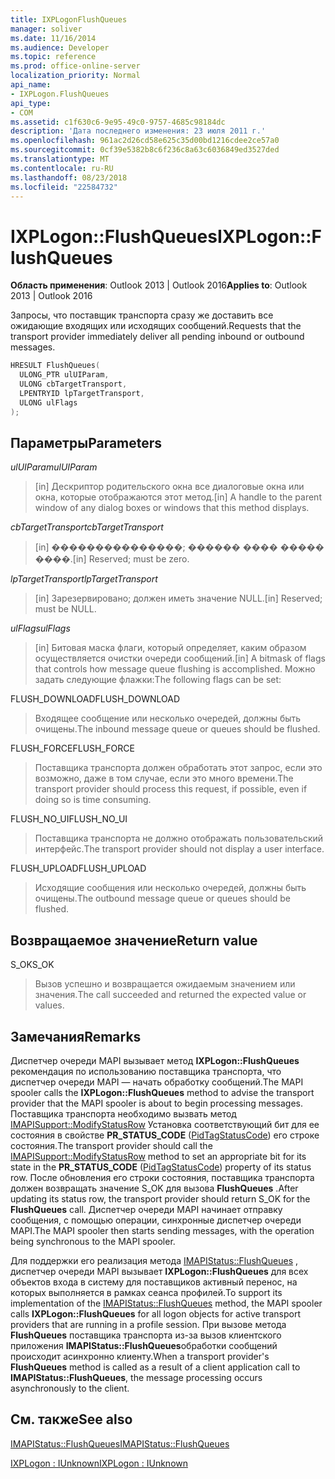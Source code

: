 ```yaml
---
title: IXPLogonFlushQueues
manager: soliver
ms.date: 11/16/2014
ms.audience: Developer
ms.topic: reference
ms.prod: office-online-server
localization_priority: Normal
api_name:
- IXPLogon.FlushQueues
api_type:
- COM
ms.assetid: c1f630c6-9e95-49c0-9757-4685c98184dc
description: 'Дата последнего изменения: 23 июля 2011 г.'
ms.openlocfilehash: 961ac2d26cd58e625c35d00bd1216cdee2ce57a0
ms.sourcegitcommit: 0cf39e5382b8c6f236c8a63c6036849ed3527ded
ms.translationtype: MT
ms.contentlocale: ru-RU
ms.lasthandoff: 08/23/2018
ms.locfileid: "22584732"
---
```

# <a name="ixplogonflushqueues"></a><span data-ttu-id="c1b32-103">IXPLogon::FlushQueues</span><span class="sxs-lookup"><span data-stu-id="c1b32-103">IXPLogon::FlushQueues</span></span>

  
  
<span data-ttu-id="c1b32-104">**Область применения**: Outlook 2013 | Outlook 2016</span><span class="sxs-lookup"><span data-stu-id="c1b32-104">**Applies to**: Outlook 2013 | Outlook 2016</span></span> 
  
<span data-ttu-id="c1b32-105">Запросы, что поставщик транспорта сразу же доставить все ожидающие входящих или исходящих сообщений.</span><span class="sxs-lookup"><span data-stu-id="c1b32-105">Requests that the transport provider immediately deliver all pending inbound or outbound messages.</span></span>
  
```cpp
HRESULT FlushQueues(
  ULONG_PTR ulUIParam,
  ULONG cbTargetTransport,
  LPENTRYID lpTargetTransport,
  ULONG ulFlags
);
```

## <a name="parameters"></a><span data-ttu-id="c1b32-106">Параметры</span><span class="sxs-lookup"><span data-stu-id="c1b32-106">Parameters</span></span>

 <span data-ttu-id="c1b32-107">_ulUIParam_</span><span class="sxs-lookup"><span data-stu-id="c1b32-107">_ulUIParam_</span></span>
  
> <span data-ttu-id="c1b32-108">[in] Дескриптор родительского окна все диалоговые окна или окна, которые отображаются этот метод.</span><span class="sxs-lookup"><span data-stu-id="c1b32-108">[in] A handle to the parent window of any dialog boxes or windows that this method displays.</span></span>
    
 <span data-ttu-id="c1b32-109">_cbTargetTransport_</span><span class="sxs-lookup"><span data-stu-id="c1b32-109">_cbTargetTransport_</span></span>
  
> <span data-ttu-id="c1b32-110">[in] ���������������; ������ ���� ����� ����.</span><span class="sxs-lookup"><span data-stu-id="c1b32-110">[in] Reserved; must be zero.</span></span>
    
 <span data-ttu-id="c1b32-111">_lpTargetTransport_</span><span class="sxs-lookup"><span data-stu-id="c1b32-111">_lpTargetTransport_</span></span>
  
> <span data-ttu-id="c1b32-112">[in] Зарезервировано; должен иметь значение NULL.</span><span class="sxs-lookup"><span data-stu-id="c1b32-112">[in] Reserved; must be NULL.</span></span>
    
 <span data-ttu-id="c1b32-113">_ulFlags_</span><span class="sxs-lookup"><span data-stu-id="c1b32-113">_ulFlags_</span></span>
  
> <span data-ttu-id="c1b32-114">[in] Битовая маска флаги, который определяет, каким образом осуществляется очистки очереди сообщений.</span><span class="sxs-lookup"><span data-stu-id="c1b32-114">[in] A bitmask of flags that controls how message queue flushing is accomplished.</span></span> <span data-ttu-id="c1b32-115">Можно задать следующие флажки:</span><span class="sxs-lookup"><span data-stu-id="c1b32-115">The following flags can be set:</span></span>
    
<span data-ttu-id="c1b32-116">FLUSH_DOWNLOAD</span><span class="sxs-lookup"><span data-stu-id="c1b32-116">FLUSH_DOWNLOAD</span></span> 
  
> <span data-ttu-id="c1b32-117">Входящее сообщение или несколько очередей, должны быть очищены.</span><span class="sxs-lookup"><span data-stu-id="c1b32-117">The inbound message queue or queues should be flushed.</span></span>
    
<span data-ttu-id="c1b32-118">FLUSH_FORCE</span><span class="sxs-lookup"><span data-stu-id="c1b32-118">FLUSH_FORCE</span></span> 
  
> <span data-ttu-id="c1b32-119">Поставщика транспорта должен обработать этот запрос, если это возможно, даже в том случае, если это много времени.</span><span class="sxs-lookup"><span data-stu-id="c1b32-119">The transport provider should process this request, if possible, even if doing so is time consuming.</span></span> 
    
<span data-ttu-id="c1b32-120">FLUSH_NO_UI</span><span class="sxs-lookup"><span data-stu-id="c1b32-120">FLUSH_NO_UI</span></span> 
  
> <span data-ttu-id="c1b32-121">Поставщика транспорта не должно отображать пользовательский интерфейс.</span><span class="sxs-lookup"><span data-stu-id="c1b32-121">The transport provider should not display a user interface.</span></span>
    
<span data-ttu-id="c1b32-122">FLUSH_UPLOAD</span><span class="sxs-lookup"><span data-stu-id="c1b32-122">FLUSH_UPLOAD</span></span> 
  
> <span data-ttu-id="c1b32-123">Исходящие сообщения или несколько очередей, должны быть очищены.</span><span class="sxs-lookup"><span data-stu-id="c1b32-123">The outbound message queue or queues should be flushed.</span></span>
    
## <a name="return-value"></a><span data-ttu-id="c1b32-124">Возвращаемое значение</span><span class="sxs-lookup"><span data-stu-id="c1b32-124">Return value</span></span>

<span data-ttu-id="c1b32-125">S_OK</span><span class="sxs-lookup"><span data-stu-id="c1b32-125">S_OK</span></span> 
  
> <span data-ttu-id="c1b32-126">Вызов успешно и возвращается ожидаемым значением или значения.</span><span class="sxs-lookup"><span data-stu-id="c1b32-126">The call succeeded and returned the expected value or values.</span></span>
    
## <a name="remarks"></a><span data-ttu-id="c1b32-127">Замечания</span><span class="sxs-lookup"><span data-stu-id="c1b32-127">Remarks</span></span>

<span data-ttu-id="c1b32-128">Диспетчер очереди MAPI вызывает метод **IXPLogon::FlushQueues** рекомендация по использованию поставщика транспорта, что диспетчер очереди MAPI — начать обработку сообщений.</span><span class="sxs-lookup"><span data-stu-id="c1b32-128">The MAPI spooler calls the **IXPLogon::FlushQueues** method to advise the transport provider that the MAPI spooler is about to begin processing messages.</span></span> <span data-ttu-id="c1b32-129">Поставщика транспорта необходимо вызвать метод [IMAPISupport::ModifyStatusRow](imapisupport-modifystatusrow.md) Установка соответствующий бит для ее состояния в свойстве **PR_STATUS_CODE** ([PidTagStatusCode](pidtagstatuscode-canonical-property.md)) его строке состояния.</span><span class="sxs-lookup"><span data-stu-id="c1b32-129">The transport provider should call the [IMAPISupport::ModifyStatusRow](imapisupport-modifystatusrow.md) method to set an appropriate bit for its state in the **PR_STATUS_CODE** ([PidTagStatusCode](pidtagstatuscode-canonical-property.md)) property of its status row.</span></span> <span data-ttu-id="c1b32-130">После обновления его строки состояния, поставщика транспорта должен возвращать значение S_OK для вызова **FlushQueues** .</span><span class="sxs-lookup"><span data-stu-id="c1b32-130">After updating its status row, the transport provider should return S_OK for the **FlushQueues** call.</span></span> <span data-ttu-id="c1b32-131">Диспетчер очереди MAPI начинает отправку сообщения, с помощью операции, синхронные диспетчер очереди MAPI.</span><span class="sxs-lookup"><span data-stu-id="c1b32-131">The MAPI spooler then starts sending messages, with the operation being synchronous to the MAPI spooler.</span></span> 
  
<span data-ttu-id="c1b32-132">Для поддержки его реализация метода [IMAPIStatus::FlushQueues](imapistatus-flushqueues.md) , диспетчер очереди MAPI вызывает **IXPLogon::FlushQueues** для всех объектов входа в систему для поставщиков активный перенос, на которых выполняется в рамках сеанса профилей.</span><span class="sxs-lookup"><span data-stu-id="c1b32-132">To support its implementation of the [IMAPIStatus::FlushQueues](imapistatus-flushqueues.md) method, the MAPI spooler calls **IXPLogon::FlushQueues** for all logon objects for active transport providers that are running in a profile session.</span></span> <span data-ttu-id="c1b32-133">При вызове метода **FlushQueues** поставщика транспорта из-за вызов клиентского приложения **IMAPIStatus::FlushQueues**обработки сообщений происходит асинхронно клиенту.</span><span class="sxs-lookup"><span data-stu-id="c1b32-133">When a transport provider's **FlushQueues** method is called as a result of a client application call to **IMAPIStatus::FlushQueues**, the message processing occurs asynchronously to the client.</span></span>
  
## <a name="see-also"></a><span data-ttu-id="c1b32-134">См. также</span><span class="sxs-lookup"><span data-stu-id="c1b32-134">See also</span></span>



[<span data-ttu-id="c1b32-135">IMAPIStatus::FlushQueues</span><span class="sxs-lookup"><span data-stu-id="c1b32-135">IMAPIStatus::FlushQueues</span></span>](imapistatus-flushqueues.md)
  
[<span data-ttu-id="c1b32-136">IXPLogon : IUnknown</span><span class="sxs-lookup"><span data-stu-id="c1b32-136">IXPLogon : IUnknown</span></span>](ixplogoniunknown.md)

